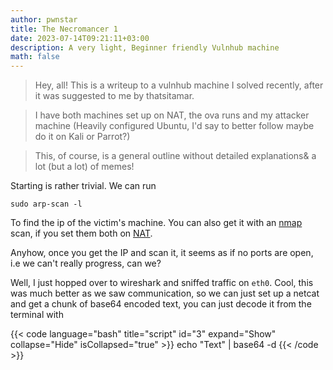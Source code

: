 ```yaml
---
author: pwnstar
title: The Necromancer 1
date: 2023-07-14T09:21:11+03:00
description: A very light, Beginner friendly Vulnhub machine
math: false
---
```


> Hey, all! This is a writeup to a vulnhub machine I solved recently, after it was suggested to me by thatsitamar.

> I have both machines set up on NAT, the ova runs and my attacker machine (Heavily configured Ubuntu, I'd say to better follow maybe do it on Kali or Parrot?)

> This, of course, is a general outline without detailed explanations& a lot (but a lot) of memes!

Starting is rather trivial. We can run 

```
sudo arp-scan -l
```
To find the ip of the victim's machine. You can also get it with an [nmap](https://nmap.org/) scan, if you set them both on [NAT](https://www.cisco.com/c/en/us/products/routers/network-address-translation.html).

Anyhow, once you get the IP and scan it, it seems as if no ports are open, i.e we can't really progress, can we?

Well, I just hopped over to wireshark and sniffed traffic on ```eth0```. Cool, this was much better as we saw communication, so we can just set up a netcat and get a chunk of base64 encoded text, you can just decode it from the terminal with

{{< code language="bash" title="script" id="3" expand="Show" collapse="Hide" isCollapsed="true" >}}
echo "Text" | base64 -d
{{< /code >}}